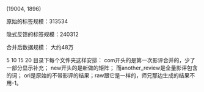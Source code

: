 (19004, 1896)

原始的标签规模：313534

隐式反馈的标签规模：240312

合并后数据规模： 大约48万

5 10 15 20 目录下每个文件夹这样安排：
com开头的是第一次影评合并的，少了一部分显示补充；
new开头的是新做的矩阵；
而another_review是全量影评包含的词；
ori是原始的不带影评的结果；raw跟它是一样的，师兄那边生成的结果不用-1。